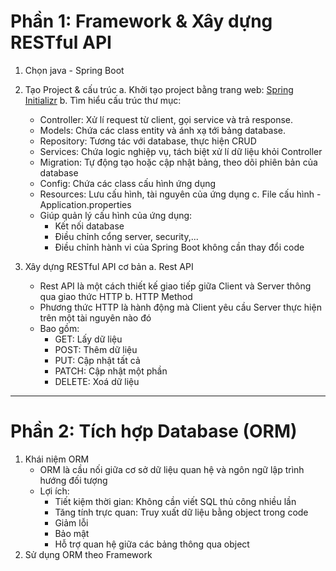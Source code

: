 # Phần 1: Framework & Xây dựng RESTful API

1. Chọn java - Spring Boot
2. Tạo Project & cấu trúc
   a. Khởi tạo project bằng trang web: [Spring Initializr](https://start.spring.io)
   b. Tìm hiểu cấu trúc thư mục:
      - Controller: Xử lí request từ client, gọi service và trả response.
      - Models: Chứa các class entity và ánh xạ tới bảng database.
      - Repository: Tương tác với database, thực hiện CRUD
      - Services: Chứa logic nghiệp vụ, tách biệt xử lí dữ liệu khỏi Controller
      - Migration: Tự động tạo hoặc cập nhật bảng, theo dõi phiên bản của database
      - Config: Chứa các class cấu hình ứng dụng
      - Resources: Lưu cấu hình, tài nguyên của ứng dụng
   c. File cấu hình - Application.properties
      - Giúp quản lý cấu hình của ứng dụng:
         * Kết nối database
         * Điều chỉnh cổng server, security,...
         * Điều chỉnh hành vi của Spring Boot không cần thay đổi code

3. Xây dựng RESTful API cơ bản
   a. Rest API
      - Rest API là một cách thiết kế giao tiếp giữa Client và Server thông qua giao thức HTTP
   b. HTTP Method
      - Phương thức HTTP là hành động mà Client yêu cầu Server thực hiện trên một tài nguyên nào đó
      - Bao gồm:
         * GET: Lấy dữ liệu
         * POST: Thêm dữ liệu
         * PUT: Cập nhật tất cả
         * PATCH: Cập nhật một phần
         * DELETE: Xoá dữ liệu

---
# Phần 2: Tích hợp Database (ORM)

1. Khái niệm ORM
   - ORM là cầu nối giữa cơ sở dữ liệu quan hệ và ngôn ngữ lập trình hướng đối tượng
   - Lợi ích:
      * Tiết kiệm thời gian: Không cần viết SQL thủ công nhiều lần
      * Tăng tính trực quan: Truy xuất dữ liệu bằng object trong code
      * Giảm lỗi
      * Bảo mật
      * Hỗ trợ quan hệ giữa các bảng thông qua object
2. Sử dụng ORM theo Framework
